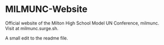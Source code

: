 # MILMUNC-Website
Official website of the Milton High School Model UN Conference, milmunc. Visit at milmunc.surge.sh.

A small edit to the readme file.

